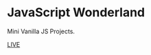 # JavaScript Wonderland

Mini Vanilla JS Projects.

[LIVE](https://zw301.github.io/javascript-wonderland/)
